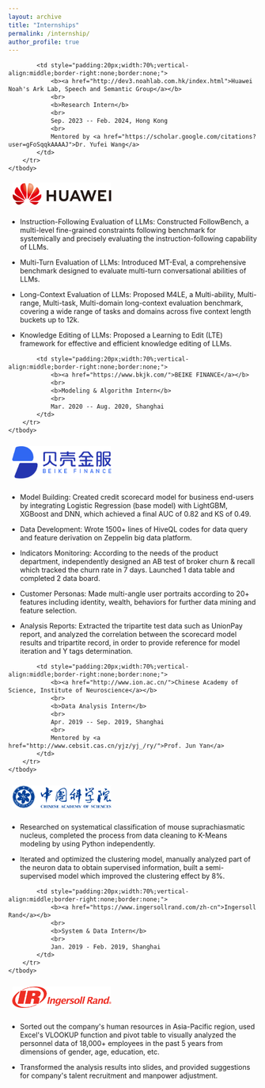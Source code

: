 ```yaml
---
layout: archive
title: "Internships"
permalink: /internship/
author_profile: true
---
```


<table style="width:100%;border:0px;border-spacing:0px;border-collapse:separate;margin-right:0;margin-left:0;font-size:1.0em;">
    <tbody>
        <tr>
            <td style="padding:8px;width:30%;vertical-align:middle;border:none;"> 
                <img src="https://github.com/YJiangcm/YJiangcm.github.io/raw/master/images/huawei_logo.png" width="200">
            </td>
            
            <td style="padding:20px;width:70%;vertical-align:middle;border-right:none;border:none;">
                <b><a href="http://dev3.noahlab.com.hk/index.html">Huawei Noah's Ark Lab, Speech and Semantic Group</a></b>
                <br>
                <b>Research Intern</b>
                <br>
                Sep. 2023 -- Feb. 2024, Hong Kong
                <br>
                Mentored by <a href="https://scholar.google.com/citations?user=gFoSqqkAAAAJ">Dr. Yufei Wang</a>
            </td>            
        </tr>
    </tbody>
</table>


<!--
## **Research Intern**
_**([Huawei Noah's Ark Lab, Speech and Semantic Group](http://dev3.noahlab.com.hk/index.html), Hong Kong, Sep. 2023 - Feb. 2024)**_
_**, mentored by [Dr. Yufei Wang](https://scholar.google.com/citations?user=gFoSqqkAAAAJ)**_
-->

* Instruction-Following Evaluation of LLMs: Constructed FollowBench, a multi-level fine-grained constraints following benchmark for systemically and precisely evaluating the instruction-following capability of LLMs.

* Multi-Turn Evaluation of LLMs: Introduced MT-Eval, a comprehensive benchmark designed to evaluate multi-turn conversational abilities of LLMs.

* Long-Context Evaluation of LLMs: Proposed M4LE, a Multi-ability, Multi-range, Multi-task, Multi-domain long-context evaluation benchmark, covering a wide range of tasks and domains across five context length buckets up to 12k.

* Knowledge Editing of LLMs: Proposed a Learning to Edit (LTE) framework for effective and efficient knowledge editing of LLMs.




<table style="width:100%;border:0px;border-spacing:0px;border-collapse:separate;margin-right:0;margin-left:0;font-size:1.2em;">
    <tbody>
        <tr>
            <td style="padding:8px;width:30%;vertical-align:middle;border:none;"> 
                <img src="https://github.com/YJiangcm/YJiangcm.github.io/raw/master/images/beike_logo.png" width="200">
            </td>
            
            <td style="padding:20px;width:70%;vertical-align:middle;border-right:none;border:none;">
                <b><a href="https://www.bkjk.com/">BEIKE FINANCE</a></b>
                <br>
                <b>Modeling & Algorithm Intern</b>
                <br>
                Mar. 2020 -- Aug. 2020, Shanghai
            </td>            
        </tr>
    </tbody>
</table>

<!--
## **Modeling & Algorithm Intern**
_**([BEIKE FINANCE](https://www.bkjk.com/), Shanghai, Mar. 2020 - Aug. 2020)**_
-->

* Model Building: Created credit scorecard model for business end-users by integrating Logistic Regression (base model) with LightGBM, XGBoost and DNN, which achieved a final AUC of 0.82 and KS of 0.49.

* Data Development: Wrote 1500+ lines of HiveQL codes for data query and feature derivation on Zeppelin big data platform.

* Indicators Monitoring: According to the needs of the product department, independently designed an AB test of broker churn & recall which tracked the churn rate in 7 days. Launched 1 data table and completed 2 data board.

* Customer Personas: Made multi-angle user portraits according to 20+ features including identity, wealth, behaviors for further data mining and feature selection.

* Analysis Reports: Extracted the tripartite test data such as UnionPay report, and analyzed the correlation between the scorecard model results and tripartite record, in order to provide reference for model iteration and Y tags determination.




<table style="width:100%;border:0px;border-spacing:0px;border-collapse:separate;margin-right:0;margin-left:0;font-size:1.2em;">
    <tbody>
        <tr>
            <td style="padding:8px;width:30%;vertical-align:middle;border:none;"> 
                <img src="https://github.com/YJiangcm/YJiangcm.github.io/raw/master/images/cas_logo.png" width="200">
            </td>
            
            <td style="padding:20px;width:70%;vertical-align:middle;border-right:none;border:none;">
                <b><a href="http://www.ion.ac.cn/">Chinese Academy of Science, Institute of Neuroscience</a></b>
                <br>
                <b>Data Analysis Intern</b>
                <br>
                Apr. 2019 -- Sep. 2019, Shanghai
                <br>
                Mentored by <a href="http://www.cebsit.cas.cn/yjz/yj_/ry/">Prof. Jun Yan</a>
            </td>            
        </tr>
    </tbody>
</table>

<!--
## **Data Analysis Intern**
_**([Chinese Academy of Science, Institute of Neuroscience](http://www.ion.ac.cn/), Shanghai, Apr. 2019 - Sep. 2019)**_
_**, mentored by [Prof. Jun Yan](http://www.cebsit.cas.cn/yjz/yj_/ry/)**_
-->

* Researched on systematical classification of mouse suprachiasmatic nucleus, completed the process from data cleaning to K-Means modeling by using Python independently.

* Iterated and optimized the clustering model, manually analyzed part of the neuron data to obtain supervised information, built a semi-supervised model which improved the clustering effect by 8%.






<table style="width:100%;border:0px;border-spacing:0px;border-collapse:separate;margin-right:0;margin-left:0;font-size:1.2em;">
    <tbody>
        <tr>
            <td style="padding:8px;width:30%;vertical-align:middle;border:none;"> 
                <img src="https://github.com/YJiangcm/YJiangcm.github.io/raw/master/images/ir_logo.png" width="200">
            </td>
            
            <td style="padding:20px;width:70%;vertical-align:middle;border-right:none;border:none;">
                <b><a href="https://www.ingersollrand.com/zh-cn">Ingersoll Rand</a></b>
                <br>
                <b>System & Data Intern</b>
                <br>
                Jan. 2019 - Feb. 2019, Shanghai
            </td>            
        </tr>
    </tbody>
</table>

<!--
## **System & Data Intern**
_**([Ingersoll Rand](https://www.ingersollrand.com/zh-cn), Shanghai, Jan. 2019 - Feb. 2019)**_
-->

* Sorted out the company's human resources in Asia-Pacific region, used Excel's VLOOKUP function and pivot table to visually analyzed the personnel data of 18,000+ employees in the past 5 years from dimensions of gender, age, education, etc.

* Transformed the analysis results into slides, and provided suggestions for company's talent recruitment and manpower adjustment.
